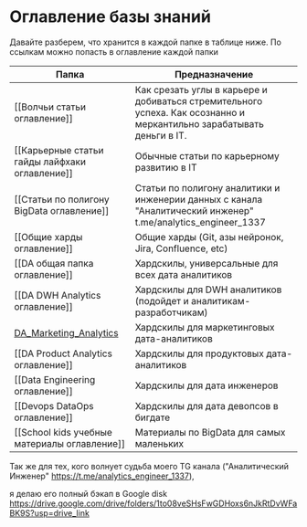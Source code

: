# Оглавление базы знаний

Давайте разберем, что хранится в каждой папке в таблице ниже. По ссылкам можно попасть в оглавление каждой папки

| Папка                                                                  | Предназначение                                                                                                        |
| ---------------------------------------------------------------------- | --------------------------------------------------------------------------------------------------------------------- |
| [[Волчьи статьи оглавление]]                                           | Как срезать углы в карьере и добиваться стремительного успеха. Как осознанно и меркантильно зарабатывать деньги в IT. |
| [[Карьерные статьи гайды лайфхаки оглавление]]                         | Обычные статьи по карьерному развитию в IT                                                                            |
| [[Статьи по полигону BigData оглавление]]                              | Статьи по полигону аналитики и инженерии данных с канала "Аналитический инженер"  t.me/analytics_engineer_1337        |
| [[Общие харды оглавление]]                                             | Общие харды (Git, азы нейронок, Jira, Confluence, etc)                                                                |
| [[DA общая папка оглавление]]                                          | Хардскилы, универсальные для всех дата аналитиков                                                                     |
| [[DA DWH Analytics оглавление]]                                        | Хардскилы для DWH аналитиков (подойдет и аналитикам-разработчикам)                                                    |
| [DA\_Marketing\_Analytics](DA%20Marketing%20Analytics%20оглавление.md) | Хардскилы для маркетинговых дата-аналитиков                                                                           |
| [[DA Product Analytics оглавление]]                                    | Хардскилы для продуктовых дата-аналитиков                                                                             |
| [[Data Engineering оглавление]]                                        | Хардскилы для дата инженеров                                                                                          |
| [[Devops DataOps оглавление]]                                          | Хардскилы для дата девопсов в бигдате                                                                                 |
| [[School kids учебные материалы оглавление]]                           | Материалы по BigData для самых маленьких                                                                              |
Так же для тех, кого волнует судьба моего TG канала ("Аналитический Инженер" https://t.me/analytics_engineer_1337), 

я делаю его полный бэкап в Google disk
https://drive.google.com/drive/folders/1to08veSHsFwGDHoxs6nJkRtDvWFaBK9S?usp=drive_link